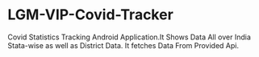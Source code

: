 # LGM-VIP-Covid-Tracker

Covid Statistics Tracking Android Application.It Shows Data All over India Stata-wise as well as District Data.
It fetches Data From Provided Api.
